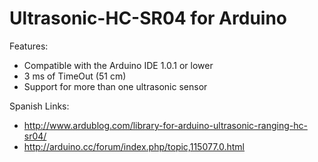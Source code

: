 Ultrasonic-HC-SR04 for Arduino
==================

Features:
 - Compatible with the Arduino IDE 1.0.1 or lower
 - 3 ms of TimeOut (51 cm)
 - Support for more than one ultrasonic sensor




Spanish Links:
 - http://www.ardublog.com/library-for-arduino-ultrasonic-ranging-hc-sr04/
 - http://arduino.cc/forum/index.php/topic,115077.0.html